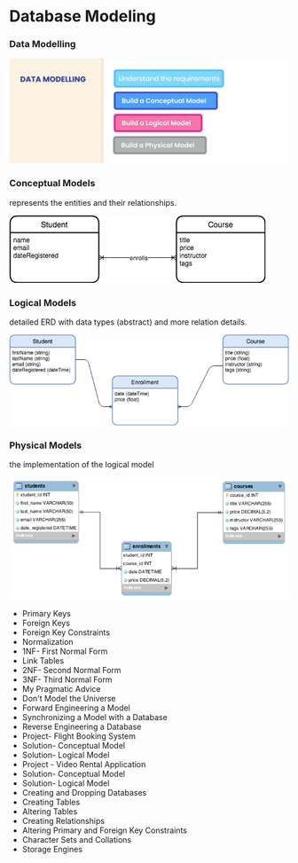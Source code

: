 # Database Modeling

### Data Modelling
![](https://github.com/shamy1st/database-modeling/blob/main/images/data-modeling.png)

### Conceptual Models
represents the entities and their relationships.

![](https://github.com/shamy1st/database-modeling/blob/main/images/conceptual-model-erd.png)

### Logical Models
detailed ERD with data types (abstract) and more relation details.

![](https://github.com/shamy1st/database-modeling/blob/main/images/logical-model-erd.png)

### Physical Models
the implementation of the logical model

![](https://github.com/shamy1st/database-modeling/blob/main/images/physical-model-erd.png)

* Primary Keys
* Foreign Keys
* Foreign Key Constraints
* Normalization
* 1NF- First Normal Form
* Link Tables
* 2NF- Second Normal Form
* 3NF- Third Normal Form
* My Pragmatic Advice
* Don't Model the Universe
* Forward Engineering a Model
* Synchronizing a Model with a Database
* Reverse Engineering a Database
* Project- Flight Booking System
* Solution- Conceptual Model
* Solution- Logical Model
* Project - Video Rental Application
* Solution- Conceptual Model
* Solution- Logical Model
* Creating and Dropping Databases
* Creating Tables
* Altering Tables
* Creating Relationships
* Altering Primary and Foreign Key Constraints
* Character Sets and Collations
* Storage Engines
